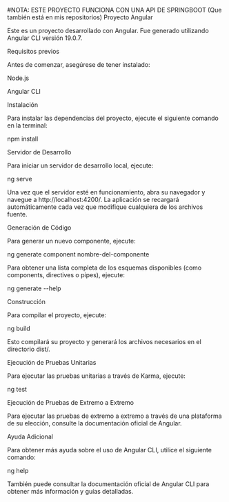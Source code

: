 #NOTA: ESTE PROYECTO FUNCIONA CON UNA API DE SPRINGBOOT (Que también está en mis repositorios)
Proyecto Angular

Este es un proyecto desarrollado con Angular. Fue generado utilizando Angular CLI versión 19.0.7.

Requisitos previos

Antes de comenzar, asegúrese de tener instalado:

Node.js

Angular CLI

Instalación

Para instalar las dependencias del proyecto, ejecute el siguiente comando en la terminal:

npm install

Servidor de Desarrollo

Para iniciar un servidor de desarrollo local, ejecute:

ng serve

Una vez que el servidor esté en funcionamiento, abra su navegador y navegue a http://localhost:4200/. La aplicación se recargará automáticamente cada vez que modifique cualquiera de los archivos fuente.

Generación de Código

Para generar un nuevo componente, ejecute:

ng generate component nombre-del-componente

Para obtener una lista completa de los esquemas disponibles (como components, directives o pipes), ejecute:

ng generate --help

Construcción

Para compilar el proyecto, ejecute:

ng build

Esto compilará su proyecto y generará los archivos necesarios en el directorio dist/.

Ejecución de Pruebas Unitarias

Para ejecutar las pruebas unitarias a través de Karma, ejecute:

ng test

Ejecución de Pruebas de Extremo a Extremo

Para ejecutar las pruebas de extremo a extremo a través de una plataforma de su elección, consulte la documentación oficial de Angular.

Ayuda Adicional

Para obtener más ayuda sobre el uso de Angular CLI, utilice el siguiente comando:

ng help

También puede consultar la documentación oficial de Angular CLI para obtener más información y guías detalladas.
